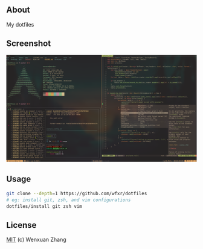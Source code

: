 ## About
My dotfiles

## Screenshot

![screenshot](https://raw.githubusercontent.com/wfxr/i/master/dotfiles.png)

## Usage

``` bash
git clone --depth=1 https://github.com/wfxr/dotfiles
# eg: install git, zsh, and vim configurations
dotfiles/install git zsh vim
```

## License

[MIT](https://wfxr.mit-license.org/2015) (c) Wenxuan Zhang
